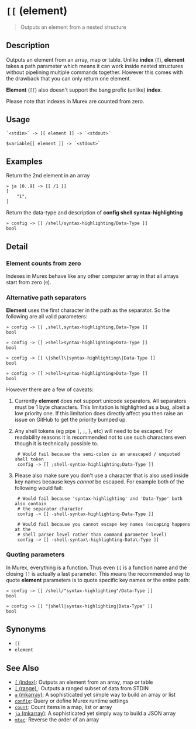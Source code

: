 # `[[` (element)

> Outputs an element from a nested structure

## Description

Outputs an element from an array, map or table. Unlike **index** (`[`),
**element** takes a path parameter which means it can work inside nested
structures without pipelining multiple commands together. However this
comes with the drawback that you can only return one element.

**Element** (`[[`) also doesn't support the bang prefix (unlike) **index**.

Please note that indexes in Murex are counted from zero.

## Usage


    `<stdin>` -> [[ element ]] -> `<stdout>`

    $variable[[ element ]] -> `<stdout>`

## Examples

Return the 2nd element in an array

    » ja [0..9] -> [[ /1 ]]
    [
        "1",
    ]

Return the data-type and description of **config shell syntax-highlighting**

    » config -> [[ /shell/syntax-highlighting/Data-Type ]]
    bool

## Detail

### Element counts from zero

Indexes in Murex behave like any other computer array in that all arrays
start from zero (`0`).

### Alternative path separators

**Element** uses the first character in the path as the separator. So the
following are all valid parameters:

    » config -> [[ ,shell,syntax-highlighting,Data-Type ]]
    bool

    » config -> [[ >shell>syntax-highlighting>Data-Type ]]
    bool

    » config -> [[ \|shell\|syntax-highlighting\|Data-Type ]]
    bool

    » config -> [[ >shell>syntax-highlighting>Data-Type ]]
    bool

However there are a few of caveats:

1.  Currently **element** does not support unicode separators. All separators
    must be 1 byte characters. This limitation is highlighted as a bug, albeit
    a low priority one. If this limitation does directly affect you then raise
    an issue on GitHub to get the priority bumped up.

2.  Any shell tokens (eg pipe `|`, `;`, `}`, etc) will need to be escaped. For
    readability reasons it is recommended not to use such characters even
    though it is technically possible to.

         # Would fail because the semi-colon is an unescaped / unquoted shell token
         config -> [[ ;shell-syntax-highlighting;Data-Type ]]

3.  Please also make sure you don't use a character that is also used inside
    key names because keys _cannot_ be escaped. For example both of the
    following would fail:

         # Would fail because 'syntax-highlighting' and 'Data-Type' both also contain
         # the separator character
         config -> [[ -shell-syntax-highlighting-Data-Type ]]

         # Would fail because you cannot escape key names (escaping happens at the
         # shell parser level rather than command parameter level)
         config -> [[ -shell-syntax\-highlighting-Data\-Type ]]

### Quoting parameters

In Murex, everything is a function. Thus even `[[` is a function name and
the closing `]]` is actually a last parameter. This means the recommended way
to quote **element** parameters is to quote specific key names or the entire
path:

    » config -> [[ /shell/"syntax-highlighting"/Data-Type ]]
    bool

    » config -> [[ "|shell|syntax-highlighting|Data-Type" ]]
    bool

## Synonyms

- `[[`
- `element`

## See Also

- [`[` (index)](./index.md):
  Outputs an element from an array, map or table
- [`[` (range) ](./range.md):
  Outputs a ranged subset of data from STDIN
- [`a` (mkarray)](./a.md):
  A sophisticated yet simple way to build an array or list
- [`config`](./config.md):
  Query or define Murex runtime settings
- [`count`](./count.md):
  Count items in a map, list or array
- [`ja` (mkarray)](./ja.md):
  A sophisticated yet simply way to build a JSON array
- [`mtac`](./mtac.md):
  Reverse the order of an array
